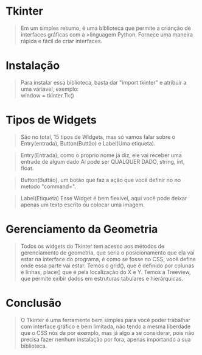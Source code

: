 # Tkinter
> Em um simples resumo, é uma biblioteca que permite a crianção de interfaces gráficas com a >linguagem Python. Fornece uma maneira rápida e fácil de criar interfaces.

# Instalação
> Para instalar essa biblioteca, basta dar "import tkinter" e atribuir a uma váriavel, exemplo:  
> window = tkinter.Tk()

# Tipos de Widgets
> São no total, 15 tipos de Widgets, mas só vamos falar sobre o Entry(entrada), Button(Buttão) e 
> Label(Uma etiqueta). 

> Entry(Entrada), como o proprio nome já diz, ele vai receber uma entrade de algum dado
> Ai pode ser QUALQUER DADO, string, int, float.

> Button(Buttão), um botão que faz a ação que você definir no no metodo "command=".

>Label(Etiqueta) Esse Widget é bem flexivel, aqui você pode deixar apenas um texto escrito ou colocar uma imagem.

# Gerenciamento da Geometria
> Todos os widgets do Tkinter tem acesso aos métodos de gerenciamento de geometria, que seria o
> posicionamento que ela vai estar na interface do programa, é como se fosse no CSS, você define 
> onde essa parte vai estar. Temos o grid(), que é definido por colunas e linhas, place() que é 
> pela localização do X e Y.
> Temos a Treeview, que permite exibir dados em estruturas tabulares e hierárquicas.

# Conclusão
> O Tkinter é uma ferramente bem simples para você poder trabalhar com interface gráfico e bem 
> limitada, não tendo a mesma liberdade que o CSS nós da por exemplo, mas já algo a se considerar,
> pois não precisa fazer nenhum instalação por fora, apenas importando a sua biblioteca.
